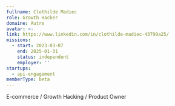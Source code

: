 ```yaml
---
fullname: Clothilde Madiec
role: Growth Hacker
domaine: Autre
avatar: >-
link: https://www.linkedin.com/in/clothilde-madiec-43799a25/
missions:
  - start: 2023-03-07
    end: 2025-01-31
    status: independent
    employer: ''
startups:
  - api-engagement
memberType: beta
---
```


E-commerce / Growth Hacking / Product Owner
